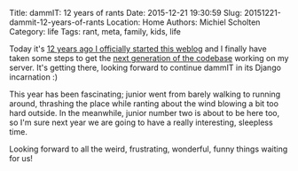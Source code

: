 Title: dammIT: 12 years of rants
Date: 2015-12-21 19:30:59
Slug: 20151221-dammit-12-years-of-rants
Location: Home
Authors: Michiel Scholten
Category: life
Tags: rant, meta, family, kids, life

Today it's [12 years ago I officially started this weblog](http://dammit.nl/p/5) and I finally have taken some steps to get the [next generation of the codebase](https://github.com/aquatix/kontent) working on my server. It's getting there, looking forward to continue dammIT in its Django incarnation :)

This year has been fascinating; junior went from barely walking to running around, thrashing the place while ranting about the wind blowing a bit too hard outside. In the meanwhile, junior number two is about to be here too, so I'm sure next year we are going to have a really interesting, sleepless time.

Looking forward to all the weird, frustrating, wonderful, funny things waiting for us!

